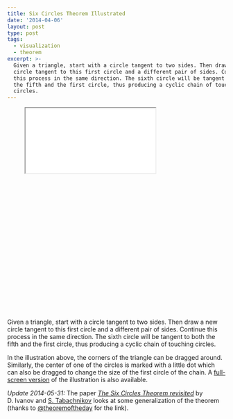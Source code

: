 ```yaml
---
title: Six Circles Theorem Illustrated
date: '2014-04-06'
layout: post
type: post
tags:
  - visualization
  - theorem
excerpt: >-
  Given a triangle, start with a circle tangent to two sides. Then draw a new
  circle tangent to this first circle and a different pair of sides. Continue
  this process in the same direction. The sixth circle will be tangent to both
  the fifth and the first circle, thus producing a cyclic chain of touching
  circles.
---
```

<figure>
  <div class="aspect-ratio" style="padding-bottom: 75%"><iframe src="/media/intgfx/six-circles-theorem.html"></iframe></div>
</figure>

Given a triangle, start with a circle tangent to two sides. Then draw a new circle tangent to this first circle and a different pair of sides. Continue this process in the same direction. The sixth circle will be tangent to both the fifth and the first circle, thus producing a cyclic chain of touching circles.

In the illustration above, the corners of the triangle can be dragged around. Similarly, the center of one of the circles is marked with a little dot which can also be dragged to change the size of the first circle of the chain. A [full-screen version](/media/intgfx/six-circles-theorem.html) of the illustration is also available.

*Update 2014-05-31:* The paper [*The Six Circles Theorem revisited*](https://arxiv.org/abs/1312.5260) by D.&nbsp;Ivanov and [S.&nbsp;Tabachnikov](http://www.math.psu.edu/tabachni/) looks at some generalization of the theorem (thanks to [@theoremoftheday](https://twitter.com/theoremoftheday) for the link).
